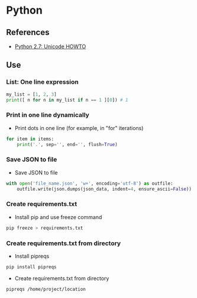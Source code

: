 # Python

## References

* [Python 2.7: Unicode HOWTO](https://docs.python.org/2.7/howto/unicode.html)

## Use

### List: One line expression

```python
my_list = [1, 2, 3]
print([ n for n in my_list if n == 1 ][0]) # 1
```

### Print in one line dynamically

- Print dots in one line (for example, in "for" iterations)

```python
for item in items:
    print('.', sep='', end='', flush=True)
```

### Save JSON to file

- Save JSON to file

```python
with open('file_name.json', 'w+', encoding='utf-8') as outfile:
    outfile.write(json.dumps(json_data, indent=4, ensure_ascii=False))
```

### Create requirements.txt

- Install pip and use freeze command

```bash
pip freeze > requirements.txt
```

### Create requirements.txt from directory

- Install pipreqs

```bash
pip install pipreqs
```

- Create requirements.txt from directory

```bash
pipreqs /home/project/location
```
